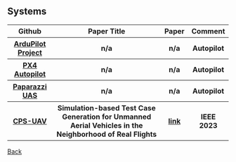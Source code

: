 <head>
  <meta charset="utf-8">

  <meta name="description" content="Systems">
  <meta name="author" content="SitePoint">

  <link rel="stylesheet" href="css/styles.css?v=1.0">

  <!--[if lt IE 9]>
    <script src="https://cdnjs.cloudflare.com/ajax/libs/html5shiv/3.7.3/html5shiv.js"></script>
  <![endif]-->
</head>

<body>
  
  <h2>Systems </h2>
  
<table class="tg">

  <tr>
    <th> Github </th>    
    <th class="tg-yw4l"> Paper Title </th> 
    <th> Paper </th>    
    <th class="tg-yw4l"> Comment </th> 
  </tr>
  
  <tr>
    <th> <a href="https://github.com/ArduPilot/ardupilot">ArduPilot Project</a> </th>
    <th class="tg-yw4l"> n/a </th> 
    <th> n/a </th>
    <th class="tg-yw4l"> Autopilot </th>   
  </tr>

  <tr>
    <th> <a href="https://github.com/PX4/PX4-Autopilot">PX4 Autopilot</a> </th>  
    <th class="tg-yw4l"> n/a </th> 
    <th> n/a </th>
    <th class="tg-yw4l">  Autopilot </th>   
  </tr>

  <tr>
    <th> <a href="https://github.com/paparazzi/paparazzi">Paparazzi UAS</a> </th>    
    <th class="tg-yw4l"> n/a </th> 
    <th> n/a </th>
    <th class="tg-yw4l"> Autopilot </th>   
  </tr>

  <tr>
    <th> <a href="https://github.com/skhatiri/UAV-Testing-Competition">CPS-UAV</a> </th> 
    <th class="tg-yw4l"> Simulation-based Test Case Generation for Unmanned Aerial Vehicles in the Neighborhood of Real Flights </th> 
    <th> <a href="https://ieeexplore.ieee.org/abstract/document/10132225">link</a> </th> 
    <th class="tg-yw4l"> IEEE 2023 </th>   
  </tr>

</table>
<a href="https://github.com/Trusted-AI-in-System-Test/Literature">Back</a>
  
</body>
</html>
